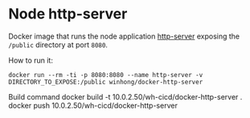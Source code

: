  # Node http-server

Docker image that runs the node application [http-server](https://www.npmjs.com/package/http-server) exposing the `/public` directory at port `8080`.

How to run it:

```
docker run --rm -ti -p 8080:8080 --name http-server -v DIRECTORY_TO_EXPOSE:/public winhong/docker-http-server
```

Build command 
docker build -t 10.0.2.50/wh-cicd/docker-http-server .
docker push 10.0.2.50/wh-cicd/docker-http-server